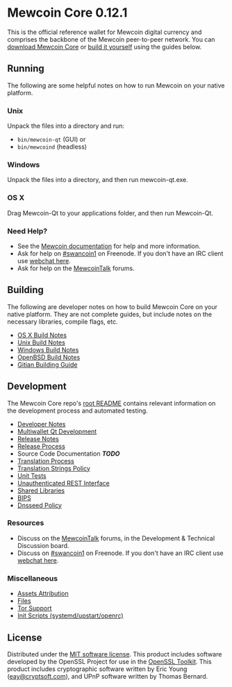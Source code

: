 Mewcoin Core 0.12.1
=====================

This is the official reference wallet for Mewcoin digital currency and comprises the backbone of the Mewcoin peer-to-peer network. You can [download Mewcoin Core](https://www.mewcoin.org/downloads/) or [build it yourself](#building) using the guides below.

Running
---------------------
The following are some helpful notes on how to run Mewcoin on your native platform.

### Unix

Unpack the files into a directory and run:

- `bin/mewcoin-qt` (GUI) or
- `bin/mewcoind` (headless)

### Windows

Unpack the files into a directory, and then run mewcoin-qt.exe.

### OS X

Drag Mewcoin-Qt to your applications folder, and then run Mewcoin-Qt.

### Need Help?

* See the [Mewcoin documentation](https://swancoin1.atlassian.net/wiki/display/DOC)
for help and more information.
* Ask for help on [#swancoin1](http://webchat.freenode.net?channels=swancoin1) on Freenode. If you don't have an IRC client use [webchat here](http://webchat.freenode.net?channels=swancoin1).
* Ask for help on the [MewcoinTalk](https://mewcointalk.org/) forums.

Building
---------------------
The following are developer notes on how to build Mewcoin Core on your native platform. They are not complete guides, but include notes on the necessary libraries, compile flags, etc.

- [OS X Build Notes](build-osx.md)
- [Unix Build Notes](build-unix.md)
- [Windows Build Notes](build-windows.md)
- [OpenBSD Build Notes](build-openbsd.md)
- [Gitian Building Guide](gitian-building.md)

Development
---------------------
The Mewcoin Core repo's [root README](/README.md) contains relevant information on the development process and automated testing.

- [Developer Notes](developer-notes.md)
- [Multiwallet Qt Development](multiwallet-qt.md)
- [Release Notes](release-notes.md)
- [Release Process](release-process.md)
- Source Code Documentation ***TODO***
- [Translation Process](translation_process.md)
- [Translation Strings Policy](translation_strings_policy.md)
- [Unit Tests](unit-tests.md)
- [Unauthenticated REST Interface](REST-interface.md)
- [Shared Libraries](shared-libraries.md)
- [BIPS](bips.md)
- [Dnsseed Policy](dnsseed-policy.md)

### Resources
* Discuss on the [MewcoinTalk](https://mewcointalk.org/) forums, in the Development & Technical Discussion board.
* Discuss on [#swancoin1](http://webchat.freenode.net/?channels=swancoin1) on Freenode. If you don't have an IRC client use [webchat here](http://webchat.freenode.net/?channels=swancoin1).

### Miscellaneous
- [Assets Attribution](assets-attribution.md)
- [Files](files.md)
- [Tor Support](tor.md)
- [Init Scripts (systemd/upstart/openrc)](init.md)

License
---------------------
Distributed under the [MIT software license](http://www.opensource.org/licenses/mit-license.php).
This product includes software developed by the OpenSSL Project for use in the [OpenSSL Toolkit](https://www.openssl.org/). This product includes
cryptographic software written by Eric Young ([eay@cryptsoft.com](mailto:eay@cryptsoft.com)), and UPnP software written by Thomas Bernard.

